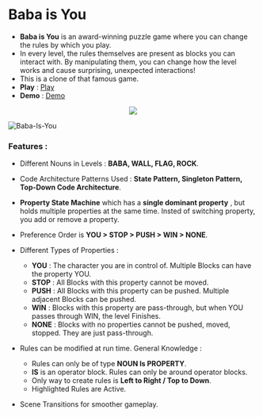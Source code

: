 # Baba is You
- **Baba is You** is an award-winning puzzle game where you can change the rules by which you play. 
- In every level, the rules themselves are present as blocks you can interact with. By manipulating them, you can change how the level works and cause surprising, unexpected interactions!
- This is a clone of that famous game.
- **Play** : [Play](https://brickster241.itch.io/baba-is-you)
- **Demo** : [Demo](https://drive.google.com/file/d/1mT23zIoIDCJtPaU6Lc1bHkX1J38x0J4A/view?usp=sharing)

 <p align="center">
  <img src="https://github.com/brickster241/Baba-Is-You/assets/65897987/7f029a3a-8add-4037-b750-a54b72c42ef6"/>
</p>

![Baba-Is-You](https://github.com/brickster241/Baba-Is-You/assets/65897987/dd631b4d-af13-4dcb-bc6e-9f294551b79c)

### Features : 
- Different Nouns in Levels : **BABA, WALL, FLAG, ROCK**.
- Code Architecture Patterns Used : **State Pattern, Singleton Pattern, Top-Down Code Architecture**.
- **Property State Machine** which has a **single dominant property** , but holds multiple properties at the same time. Insted of switching property, you add or remove a property. 
- Preference Order is **YOU > STOP > PUSH > WIN > NONE**.

- Different Types of Properties :
    - **YOU**  : The character you are in control of. Multiple Blocks can have the property YOU.
    - **STOP** : All Blocks with this property cannot be moved.
    - **PUSH** : All Blocks with this property can be pushed. Multiple adjacent Blocks can be pushed.
    - **WIN**  : Blocks with this property are pass-through, but when YOU passes through WIN, the level Finishes.
    - **NONE** : Blocks with no properties cannot be pushed, moved, stopped. They are just pass-through.

- Rules can be modified at run time. General Knowledge : 
    - Rules can only be of type **NOUN Is PROPERTY**. 
    - **IS** is an operator block. Rules can only be around operator blocks.
    - Only way to create rules is **Left to Right / Top to Down**.
    - Highlighted Rules are Active.
- Scene Transitions for smoother gameplay.
